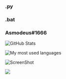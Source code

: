 ### .py
### .bat
### Asmodeus#1666


![GitHub Stats](https://github-readme-stats.vercel.app/api?username=TrolledTooHard&theme=radical)

![My most used languages](https://github-readme-stats.vercel.app/api/top-langs/?username=TrolledTooHard&theme=radical) 

![ScreenShot](https://media.discordapp.net/attachments/893863178700726344/894223017381609572/ClydexTTH.png?width=670&height=670)

![](https://img.shields.io/static/v1?label=Hoe+Count&message=1234567890&color=brightgreen)

